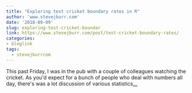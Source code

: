 ```yaml
---
title: "Exploring test cricket boundary rates in R"
author: 'www.stevejburr.com'
date: '2018-09-09'
slug: exploring-test-cricket-boundar
link: https://www.stevejburr.com/post/test-cricket-boundary-rates/
categories:
- bloglink
tags:
  - stevejburrcom
---
```


This past Friday, I was in the pub with a couple of colleagues watching the cricket. As you'd expect for a bunch of people who deal with numbers all day, there's was a lot discussion of various statistics[... <i class="fas fa-external-link-alt"></i>](https://www.stevejburr.com/post/test-cricket-boundary-rates/)

